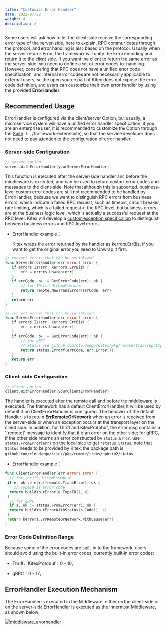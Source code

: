 ```yaml
---
title: "Customize Error Handler"
date: 2022-07-22
weight: 4
description: >
---
```


Some users will ask how to let the client-side receive the corresponding error type of the server-side, here to explain, RPC communicates through the protocol, and error handling is also based on the protocol. Usually when the server returns Error, the framework will unify the Error encoding and return it to the client side. If you want the client to return the same error as the server-side, you need to define a set of error codes for handling. However, considering that RPC does not have a unified error code specification, and internal error codes are not necessarily applicable to external users, so the open source part of Kitex does not expose the error code definition, and users can customize their own error handler by using the provided **ErrorHandler**.

## Recommended Usage

ErrorHandler is configured via the client/server Option, but usually, a microservice system will have a unified error handler specification, if you are an enterprise user, it is recommended to customize the Option through the [Suite](...). /... /framework-exten/suite), so that the service developer does not need to pay attention to the configuration of error handler.

### Server-side Configuration

```go
// server option
server.WithErrorHandler(yourServerErrorHandler)
```

This function is executed after the server-side handler and before the middleware is executed, and can be used to return custom error codes and messages to the client-side. Note that although this is supported, business-level custom error codes are still not recommended to be handled by ErrorHandler, because we want to distinguish RPC errors from business errors, which indicate a failed RPC request, such as timeout, circuit breaker, rate limiting, which is a failed request at the RPC level, but business errors are at the business logic level, which is actually a successful request at the RPC level. Kitex will develop a [custom exception specification](https://github.com/cloudwego/kitex/issues/511) to distinguish between business errors and RPC level errors.

* ErrorHandler example：

  Kitex wraps the error returned by the handler as kerrors.ErrBiz, if you want to get the original error you need to Unwrap it first.

```go
// convert errors that can be serialized
func ServerErrorHandler(err error) error {
   if errors.Is(err, kerrors.ErrBiz) {
       err = errors.Unwrap(err)
   }
   if errCode, ok := GetErrorCode(err); ok {
       // for Thrift、KitexProtobuf
       return remote.NewTransError(errCode, err)
   }
   return err
}

// convert errors that can be serialized
func ServerErrorHandler(err error) error {
   if errors.Is(err, kerrors.ErrBiz) {
       err = errors.Unwrap(err)
   }
   if errCode, ok := GetErrorCode(err); ok {
       // for gRPC
       // status use github.com/cloudwego/kitex/pkg/remote/trans/nphttp2/status
       return status.Errorf(errCode, err.Error())
   }
   return err
}
```

### Client-side Configuration

```go
// client option
client.WithErrorHandler(yourClientErrorHandler)
```

The handler is executed after the remote call and before the middleware is executed. The framework has a default ClientErrorHandler, it will be used by default if no ClientErrorHandler is configured. The behavior of the default Handler is to return **ErrRemoteOrNetwork** when an error is received from the server-side or when an exception occurs at the transport layer on the client side. In addition, for Thrift and KitexProtobuf, the error msg contains a '[remote]' message to identify that it is an error on the other side; for gRPC, if the other side returns an error constructed by `status.Error`, use `status.FromError(err)` on the local side to get `*status.Status`, note that `Status` needs to be provided by Kitex, the package path is `github.com/cloudwego/kitex/pkg/remote/trans/nphttp2/status`.

* ErrorHandler example：

```go
func ClientErrorHandler(err error) error {
  // for thrift、KitexProtobuf
 if e, ok := err.(*remote.TransError); ok {
    // TypeID is error code
  return buildYourError(e.TypeID(), e)
 }
  // for gRPC
  if s, ok := status.FromError(err); ok {
  return buildYourErrorWithStatus(s.Code(), s)
 }
 return kerrors.ErrRemoteOrNetwork.WithCause(err)
}
```

### Error Code Definition Range

Because some of the error codes are built-in to the framework, users should avoid using the built-in error codes, currently built-in error codes:

* Thrift、KitexProtobuf：0 - 10。

* gRPC：0 - 17。

## ErrorHandler Execution Mechanism

The ErrorHandler is executed in the Middleware, either on the client-side or on the server-side ErrorHandler is executed as the innermost Middleware, as shown below:

![middleware_errorhandler](/img/docs/middleware_errorhandler.png)
